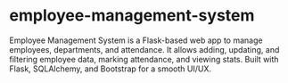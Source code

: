 # employee-management-system
Employee Management System is a Flask-based web app to manage employees, departments, and attendance. It allows adding, updating, and filtering employee data, marking attendance, and viewing stats. Built with Flask, SQLAlchemy, and Bootstrap for a smooth UI/UX.
